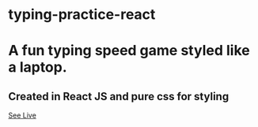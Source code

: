 # typing-practice-react
# A fun typing speed game styled like a laptop.
## Created in React JS and pure css for styling
[See Live](https://typing-prac-ash.netlify.app/)
